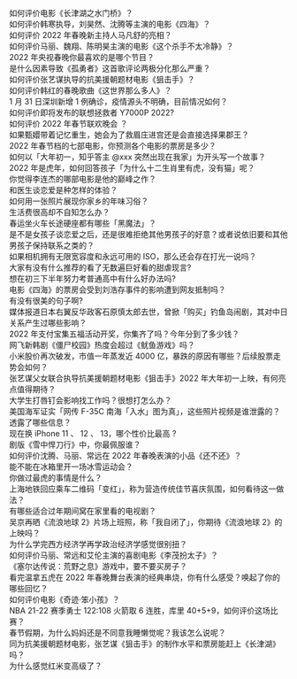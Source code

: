 如何评价电影《长津湖之水门桥》？  
如何评价韩寒执导，刘昊然、沈腾等主演的电影《四海》？  
如何评价 2022 年春晚新主持人马凡舒的亮相？  
如何评价马丽、魏翔、陈明昊主演的电影《这个杀手不太冷静》？  
2022 年央视春晚你最喜欢的是哪个节目？  
是什么因素导致《孤勇者》这首歌评论两极分化那么严重？  
如何评价张艺谋执导的抗美援朝题材电影《狙击手》？  
如何评价韩红的春晚歌曲《这世界那么多人》？  
1 月 31 日深圳新增 1 例确诊，疫情源头不明确，目前情况如何？  
如何评价即将发布的联想拯救者 Y7000P 2022?  
如何评价 2022 年春节联欢晚会 ？  
如果甄嬛带着记忆重生，她会为了救眉庄进宫还是会直接选择果郡王？  
2022 年春节档的七部电影，你预测各个电影的票房是多少？  
如何以「大年初一，知乎答主 @xxx 突然出现在我家」为开头写一个故事？  
2022 年是虎年，如何回答孩子「为什么十二生肖里有虎，没有猫」呢？  
你觉得李连杰的哪部电影是他的巅峰之作？  
和医生谈恋爱是种怎样的体验？  
如何用一张照片展现你家乡的年味习俗？  
生活费很高却不自知怎么办？  
春运坐火车长途硬座都有哪些「黑魔法」？  
是不是女孩子谈恋爱之后，还是很难拒绝其他男孩子的好意？或者说依旧要和其他男孩子保持联系之类的？  
如果相机拥有无限宽容度和永远可用的 ISO，那么还会存在打光一说吗？  
大家有没有什么推荐的看了无数遍巨好看的甜虐现言?  
想在初三下半年努力考普通高中有什么好办法吗?  
电影《四海》的票房会受到刘浩存事件的影响遭到网友抵制吗？  
有没有很美的句子啊?  
媒体报道日本右翼反华政客石原慎太郎去世，曾掀「购买」钓鱼岛闹剧，其对中日关系产生过哪些影响？  
2022 年支付宝集五福活动开奖，你集齐了吗？今年分到了多少钱？  
网飞新韩剧《僵尸校园》热度会超过《鱿鱼游戏》吗？  
小米股价再次破发，市值一年蒸发近 4000 亿，暴跌的原因有哪些？后续股票走势会如何？  
张艺谋父女联合执导抗美援朝题材电影《狙击手》2022 年大年初一上映，有何亮点值得期待？  
大学生打唇钉会影响找工作吗？很想打怎么办？  
美国海军证实「网传 F-35C 南海「入水」图为真」，这些照片视频是谁泄露的？透露了哪些信息？  
现在换 iPhone 11 、 12 、 13，哪个性价比最高  ?  
剧版《雪中悍刀行》中，你最佩服谁？  
如何评价沈腾、马丽、常远在 2022 年春晚表演的小品《还不还》？  
能不能在冰箱里开一场冰雪运动会？  
你做过最虎的事情是什么？  
上海地铁回应乘车二维码「变红」，称为营造传统佳节喜庆氛围，如何看待这一做法？  
有哪些适合过年期间窝在家里看的电视剧？  
吴京再晒《流浪地球 2》片场上班照，称「我自闭了」，你期待《流浪地球 2》的上映吗？  
为什么学完西方经济学再学政治经济学感觉很别扭？  
如何评价马丽、常远和艾伦主演的喜剧电影《李茂扮太子》？  
《塞尔达传说：荒野之息》游戏中，要不要买房子？  
看完温拿五虎在 2022 年春晚舞台表演的经典串烧，你有什么感受？唤起了你的哪些回忆？  
如何评价电影《奇迹·笨小孩》？  
NBA 21-22 赛季勇士 122:108 火箭取 6 连胜，库里 40+5+9，如何评价这场比赛？  
春节假期，为什么妈妈还是不同意我睡懒觉呢？我该怎么说呢？  
同为抗美援朝题材电影，张艺谋《狙击手》的制作水平和票房能赶上《长津湖》吗？  
为什么感觉红米变高级了？  
